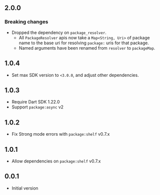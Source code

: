 ## 2.0.0

### Breaking changes

* Dropped the dependency on `package_resolver`.
  * All `PackageResolver` apis now take a `Map<String, Uri>` of package name
    to the base uri for resolving `package:` uris for that package.
  * Named arguments have been renamed from `resolver` to `packageMap`.

## 1.0.4

* Set max SDK version to `<3.0.0`, and adjust other dependencies.

## 1.0.3

- Require Dart SDK 1.22.0
- Support `package:async` v2

## 1.0.2

- Fix Strong mode errors with `package:shelf` v0.7.x

## 1.0.1

- Allow dependencies on `package:shelf` v0.7.x

## 0.0.1

- Initial version
